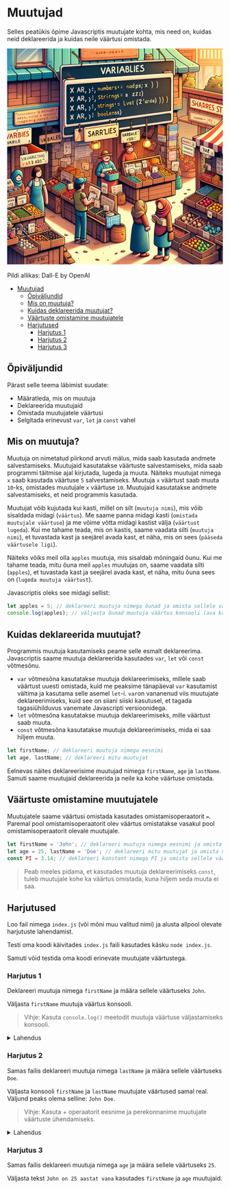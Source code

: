 # Muutujad

Selles peatükis õpime Javascriptis muutujate kohta, mis need on, kuidas neid deklareerida ja kuidas neile väärtusi omistada.

![Muutujad](Variables.webp)

Pildi allikas: Dall-E by OpenAI

- [Muutujad](#muutujad)
  - [Õpiväljundid](#õpitulemused)
  - [Mis on muutuja?](#mis-on-muutuja)
  - [Kuidas deklareerida muutujat?](#kuidas-deklareerida-muutujat)
  - [Väärtuste omistamine muutujatele](#väärtuste-omistamine-muutujatele)
  - [Harjutused](#harjutused)
    - [Harjutus 1](#harjutus-1)
    - [Harjutus 2](#harjutus-2)
    - [Harjutus 3](#harjutus-3)

## Õpiväljundid

Pärast selle teema läbimist suudate:
- Määratleda, mis on muutuja
- Deklareerida muutujaid
- Omistada muutujatele väärtusi
- Selgitada erinevust `var`, `let` ja `const` vahel

## Mis on muutuja?

Muutuja on nimetatud piirkond arvuti mälus, mida saab kasutada andmete salvestamiseks. Muutujaid kasutatakse väärtuste salvestamiseks, mida saab programmi täitmise ajal kirjutada, lugeda ja muuta. Näiteks muutujat nimega `x` saab kasutada väärtuse `5` salvestamiseks. Muutuja `x` väärtust saab muuta `10`-ks, omistades muutujale `x` väärtuse `10`. Muutujaid kasutatakse andmete salvestamiseks, et neid programmis kasutada.

Muutujat võib kujutada kui kasti, millel on silt (`muutuja nimi`), mis võib sisaldada midagi (`väärtus`). Me saame panna midagi kasti (`omistada muutujale väärtuse`) ja me võime võtta midagi kastist välja (`väärtust lugeda`). Kui me tahame teada, mis on kastis, saame vaadata silti (`muutuja nimi`), et tuvastada kast ja seejärel avada kast, et näha, mis on sees (`pääseda väärtusele ligi`).

Näiteks võiks meil olla `apples` muutuja, mis sisaldab mõningaid õunu. Kui me tahame teada, mitu õuna meil `apples` muutujas on, saame vaadata silti (`apples`), et tuvastada kast ja seejärel avada kast, et näha, mitu õuna sees on (`lugeda muutuja väärtust`).

Javascriptis oleks see midagi sellist:

```javascript
let apples = 5; // deklareeri muutuja nimega õunad ja omista sellele väärtus 5 (pane 5 õuna kasti)
console.log(apples); // väljasta õunad muutuja väärtus konsooli (ava kast, vaata, mitu õuna sees on ja prindi väärtus konsooli)
```

## Kuidas deklareerida muutujat?

Programmis muutuja kasutamiseks peame selle esmalt deklareerima. Javascriptis saame muutuja deklareerida kasutades `var`, `let` või `const` võtmesõnu.

- `var` võtmesõna kasutatakse muutuja deklareerimiseks, millele saab väärtust uuesti omistada, kuid me peaksime tänapäeval `var` kasutamist vältima ja kasutama selle asemel `let`-i. `var`on vananenud viis muutujate deklareerimiseks, kuid see on siiani siiski kasutusel, et tagada tagasiühilduvus vanemate Javascripti versioonidega.
- `let` võtmesõna kasutatakse muutuja deklareerimiseks, mille väärtust saab muuta.
- `const` võtmesõna kasutatakse muutuja deklareerimiseks, mida ei saa hiljem muuta.

```javascript
let firstName; // deklareeri muutuja nimega eesnimi
let age, lastName; // deklareeri mitu muutujat
```

Eelnevas näites deklareerisime muutujad nimega `firstName`, `age` ja `lastName`. Samuti saame muutujaid deklareerida ja neile ka kohe väärtuse omistada.

## Väärtuste omistamine muutujatele

Muutujatele saame väärtusi omistada kasutades omistamisoperaatorit `=`. Paremal pool omistamisoperaatorit olev väärtus omistatakse vasakul pool omistamisoperaatorit olevale muutujale.

```js
let firstName = 'John'; // deklareeri muutuja nimega eesnimi ja omista sellele väärtus 'John'
let age = 25, lastName = 'Doe'; // deklareeri mitu muutujat ja omista neile väärtused
const PI = 3.14; // deklareeri konstant nimega PI ja omista sellele väärtus 3.14
```

> Peab meeles pidama, et kasutades muutuja deklareerimiseks `const`, tuleb muutujale kohe ka väärtus omistada, kuna hiljem seda muuta ei saa.

## Harjutused

Loo fail nimega `index.js` (või mõni muu valitud nimi) ja alusta allpool olevate harjutuste lahendamist.

Testi oma koodi käivitades `index.js` faili kasutades käsku `node index.js`.

Samuti võid testida oma koodi erinevate muutujate väärtustega.

### Harjutus 1

Deklareeri muutuja nimega `firstName` ja määra sellele väärtuseks `John`.

Väljasta `firstName` muutuja väärtus konsooli.

> Vihje: Kasuta `console.log()` meetodit muutuja väärtuse väljastamiseks konsooli.

<details>
  <summary>Lahendus</summary>

```js
let firstName = 'John'; // Deklareeri muutuja nimega firstName ja määra sellele väärtuseks 'John'

console.log(firstName); // Väljasta lastName muutuja väärtus konsooli
```
![Muutuja deklareerimine](DeclaringVariableWithValue.gif)

</details>

### Harjutus 2

Samas failis deklareeri muutuja nimega `lastName` ja määra sellele väärtuseks `Doe`.

Väljasta konsooli `firstName` ja `lastName` muutujate väärtused samal real. Väljund peaks olema selline: `John Doe`.

> Vihje: Kasuta + operaatorit eesnime ja perekonnanime muutujate väärtuste ühendamiseks.

<details>
  <summary>Lahendus</summary>

```js
let firstName = 'John'; // deklareeri muutuja nimega firstName ja määra sellele väärtuseks 'John'
let lastName = 'Doe'; // deklareeri muutuja nimega lastName ja määra sellele väärtuseks 'Doe'

console.log(firstName + ' ' + lastName); // prindi välja eesnimi ja perekonnanimi muutujate väärtused ühel real
```
</details>

### Harjutus 3

Samas failis deklareeri muutuja nimega `age` ja määra sellele väärtuseks `25`.

Väljasta tekst `John on 25 aastat vana` kasutades `firstName` ja `age` muutujaid.
